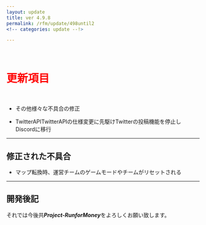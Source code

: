 ```yaml
---
layout: update
title: ver 4.9.8
permalink: /rfm/update/498until2
<!-- categories: update --!>

---
```

<br>
<h1 id="1"><font color="red">更新項目</font></h1><br>
   

+ <span class="green-badge">その他</span>様々な不具合の修正 

+ <span class="green-badge">TwitterAPI</span>TwitterAPIの仕様変更に先駆けTwitterの投稿機能を停止しDiscordに移行



----------------------------------------------------
## 修正された不具合      


+ マップ転換時、運営チームのゲームモードやチームがリセットされる    



----------------------------------------------------
## 開発後記  


それでは今後共***Project-RunforMoney***をよろしくお願い致します。<br>
